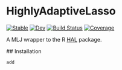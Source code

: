 # HighlyAdaptiveLasso

[![Stable](https://img.shields.io/badge/docs-stable-blue.svg)](https://olivierlabayle.github.io/HighlyAdaptiveLasso.jl/stable)
[![Dev](https://img.shields.io/badge/docs-dev-blue.svg)](https://olivierlabayle.github.io/HighlyAdaptiveLasso.jl/dev)
[![Build Status](https://github.com/olivierlabayle/HighlyAdaptiveLasso.jl/workflows/CI/badge.svg)](https://github.com/olivierlabayle/HighlyAdaptiveLasso.jl/actions)
[![Coverage](https://codecov.io/gh/olivierlabayle/HighlyAdaptiveLasso.jl/branch/master/graph/badge.svg)](https://codecov.io/gh/olivierlabayle/HighlyAdaptiveLasso.jl)


A MLJ wrapper to the R [HAL](https://github.com/tlverse/hal9001) package.

## Installation

```julia
add 
```
